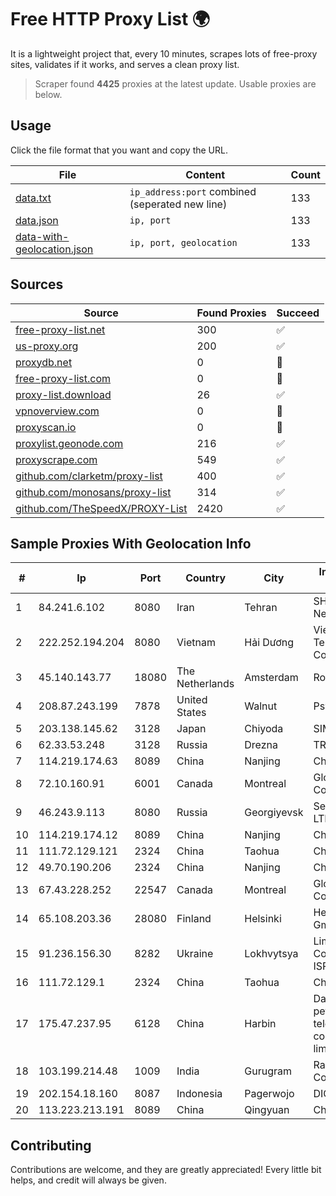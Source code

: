 
# Free HTTP Proxy List 🌍

It is a lightweight project that, every 10 minutes, scrapes lots of free-proxy sites, validates if it works, and serves a clean proxy list.


> Scraper found **4425** proxies at the latest update. Usable proxies are below.

## Usage

Click the file format that you want and copy the URL.


|File|Content|Count|
|----|-------|-----|
|[data.txt](https://raw.githubusercontent.com/themiralay/Proxy-List-World/master/data.txt)|`ip_address:port` combined (seperated new line)|133|
|[data.json](https://raw.githubusercontent.com/themiralay/Proxy-List-World/master/data.json)|`ip, port`|133|
|[data-with-geolocation.json](https://raw.githubusercontent.com/themiralay/Proxy-List-World/master/data-with-geolocation.json)|`ip, port, geolocation`|133|

## Sources

|Source|Found Proxies|Succeed|
|------|-------------|-------|
|[free-proxy-list.net](https://free-proxy-list.net)|300|✅|
|[us-proxy.org](https://www.us-proxy.org)|200|✅|
|[proxydb.net](http://proxydb.net)|0|🚫|
|[free-proxy-list.com](https://free-proxy-list.com/?page=&port=&type%5B%5D=http&type%5B%5D=https&up_time=0&search=Search)|0|🚫|
|[proxy-list.download](https://www.proxy-list.download/HTTP)|26|✅|
|[vpnoverview.com](https://vpnoverview.com/privacy/anonymous-browsing/free-proxy-servers)|0|🚫|
|[proxyscan.io](https://www.proxyscan.io)|0|🚫|
|[proxylist.geonode.com](https://proxylist.geonode.com/api/proxy-list?limit=300&page=1&sort_by=lastChecked&sort_type=desc&protocols=http,https)|216|✅|
|[proxyscrape.com](https://api.proxyscrape.com/v2/?request=displayproxies&protocol=http&timeout=10000&country=all&ssl=all&anonymity=all)|549|✅|
|[github.com/clarketm/proxy-list](https://raw.githubusercontent.com/clarketm/proxy-list/master/proxy-list-raw.txt)|400|✅|
|[github.com/monosans/proxy-list](https://raw.githubusercontent.com/monosans/proxy-list/main/proxies/http.txt)|314|✅|
|[github.com/TheSpeedX/PROXY-List](https://raw.githubusercontent.com/TheSpeedX/PROXY-List/master/http.txt)|2420|✅|


## Sample Proxies With Geolocation Info

|#|Ip|Port|Country|City|Internet Service Provider|
|-|--|----|-------|----|-------------------------|
|1|84.241.6.102|8080|Iran|Tehran|SHATEL DSL Network|
|2|222.252.194.204|8080|Vietnam|Hải Dương|VietNam Post and Telecom Corporation|
|3|45.140.143.77|18080|The Netherlands|Amsterdam|RoyaleHosting BV|
|4|208.87.243.199|7878|United States|Walnut|Psychz Networks|
|5|203.138.145.62|3128|Japan|Chiyoda|SIMPLEIA|
|6|62.33.53.248|3128|Russia|Drezna|TRANS-TELECOM|
|7|114.219.174.63|8089|China|Nanjing|China Telecom|
|8|72.10.160.91|6001|Canada|Montreal|GloboTech Communications|
|9|46.243.9.113|8080|Russia|Georgiyevsk|SerDi TeleCom, LTD|
|10|114.219.174.12|8089|China|Nanjing|China Telecom|
|11|111.72.129.121|2324|China|Taohua|Chinanet|
|12|49.70.190.206|2324|China|Nanjing|Chinanet|
|13|67.43.228.252|22547|Canada|Montreal|GloboTech Communications|
|14|65.108.203.36|28080|Finland|Helsinki|Hetzner Online GmbH|
|15|91.236.156.30|8282|Ukraine|Lokhvytsya|Limited Liability Company AVATOR ISP|
|16|111.72.129.1|2324|China|Taohua|Chinanet|
|17|175.47.237.95|6128|China|Harbin|Daqing zhongji petroleum telecommunication construction limited cpmpany|
|18|103.199.214.48|1009|India|Gurugram|RailTel Corporation|
|19|202.154.18.160|8087|Indonesia|Pagerwojo|DIGITNET|
|20|113.223.213.191|8089|China|Qingyuan|Chinanet|



## Contributing

Contributions are welcome, and they are greatly appreciated! Every
little bit helps, and credit will always be given.


